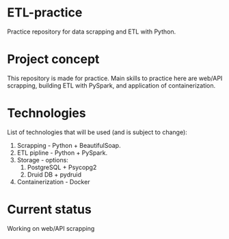 # ETL-practice
Practice repository for data scrapping and ETL with Python.

# Project concept
This repository is made for practice. Main skills to practice here are web/API scrapping, building ETL with PySpark, and application of containerization.

# Technologies
List of technologies that will be used (and is subject to change):
1. Scrapping - Python + BeautifulSoap.
2. ETL pipline - Python + PySpark.
3. Storage - options:
	1. PostgreSQL + Psycopg2
	2. Druid DB + pydruid
4. Containerization - Docker

# Current status
Working on web/API scrapping
